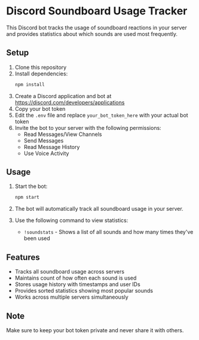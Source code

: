 # Discord Soundboard Usage Tracker

This Discord bot tracks the usage of soundboard reactions in your server and provides statistics about which sounds are used most frequently.

## Setup

1. Clone this repository
2. Install dependencies:
   ```bash
   npm install
   ```
3. Create a Discord application and bot at https://discord.com/developers/applications
4. Copy your bot token
5. Edit the `.env` file and replace `your_bot_token_here` with your actual bot token
6. Invite the bot to your server with the following permissions:
   - Read Messages/View Channels
   - Send Messages
   - Read Message History
   - Use Voice Activity

## Usage

1. Start the bot:
   ```bash
   npm start
   ```

2. The bot will automatically track all soundboard usage in your server.

3. Use the following command to view statistics:
   - `!soundstats` - Shows a list of all sounds and how many times they've been used

## Features

- Tracks all soundboard usage across servers
- Maintains count of how often each sound is used
- Stores usage history with timestamps and user IDs
- Provides sorted statistics showing most popular sounds
- Works across multiple servers simultaneously

## Note

Make sure to keep your bot token private and never share it with others. 